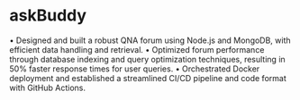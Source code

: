 # askBuddy

• Designed and built a robust QNA forum using Node.js and MongoDB, with efficient data handling and retrieval.
• Optimized forum performance through database indexing and query optimization techniques, resulting in 50% faster
response times for user queries.
• Orchestrated Docker deployment and established a streamlined CI/CD pipeline and code format with GitHub Actions.
